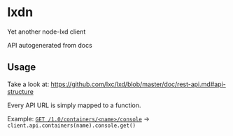 # lxdn

Yet another node-lxd client

API autogenerated from docs

## Usage

Take a look at: https://github.com/lxc/lxd/blob/master/doc/rest-api.md#api-structure

Every API URL is simply mapped to a function.

Example: [`GET /1.0/containers/<name>/console`](https://github.com/lxc/lxd/blob/master/doc/rest-api.md#10containersnameconsole) -> `client.api.containers(name).console.get()`
